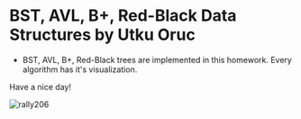 # BST, AVL, B+, Red-Black Data Structures by Utku Oruc

- BST, AVL, B+, Red-Black trees are implemented in this homework. Every algorithm has it's visualization.

Have a nice day!

![rally206](https://www.snaplap.net/wp-content/uploads/2016/12/Peugeot206WRC-2002-burns.jpg)

